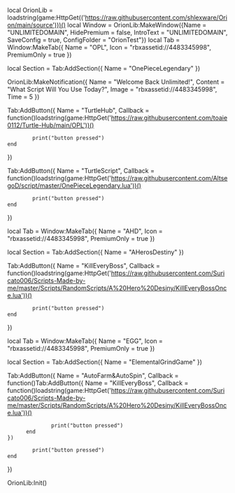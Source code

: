 local OrionLib = loadstring(game:HttpGet(('https://raw.githubusercontent.com/shlexware/Orion/main/source')))()
local Window = OrionLib:MakeWindow({Name = "UNLIMITEDOMAIN", HidePremium = false, IntroText = "UNLIMITEDOMAIN", SaveConfig = true, ConfigFolder = "OrionTest"})
local Tab = Window:MakeTab({
	Name = "OPL",
	Icon = "rbxassetid://4483345998",
	PremiumOnly = true
})

local Section = Tab:AddSection({
	Name = "OnePieceLegendary"
})
 
OrionLib:MakeNotification({
	Name = "Welcome Back Unlimited!",
	Content = "What Script Will You Use Today?",
	Image = "rbxassetid://4483345998",
	Time = 5
})

Tab:AddButton({
	Name = "TurtleHub",
	Callback = function()loadstring(game:HttpGet('https://raw.githubusercontent.com/toaie0112/Turtle-Hub/main/OPL'))()


      		print("button pressed")
  	end    
})

Tab:AddButton({
	Name = "TurtleScript",
	Callback = function()loadstring(game:HttpGet('https://raw.githubusercontent.com/AltsegoD/script/master/OnePieceLegendary.lua'))()


      		print("button pressed")
  	end    
})

local Tab = Window:MakeTab({
	Name = "AHD",
	Icon = "rbxassetid://4483345998",
	PremiumOnly = true
})

local Section = Tab:AddSection({
	Name = "AHerosDestiny"
})

Tab:AddButton({
	Name = "KillEveryBoss",
	Callback = function()loadstring(game:HttpGet('https://raw.githubusercontent.com/Suricato006/Scripts-Made-by-me/master/Scripts/RandomScripts/A%20Hero%20Desiny/KillEveryBossOnce.lua'))()


      		print("button pressed")
  	end    
})

local Tab = Window:MakeTab({
	Name = "EGG",
	Icon = "rbxassetid://4483345998",
	PremiumOnly = true
})

local Section = Tab:AddSection({
	Name = "ElementalGrindGame"
})

Tab:AddButton({
	Name = "AutoFarm&AutoSpin",
	Callback = function()Tab:AddButton({
        Name = "KillEveryBoss",
        Callback = function()loadstring(game:HttpGet('https://raw.githubusercontent.com/Suricato006/Scripts-Made-by-me/master/Scripts/RandomScripts/A%20Hero%20Desiny/KillEveryBossOnce.lua'))()
    
    
                  print("button pressed")
          end    
    })

      		print("button pressed")
  	end    
})

OrionLib:Init()

